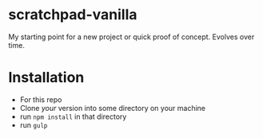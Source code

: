 # scratchpad-vanilla
My starting point for a new project or quick proof of concept. Evolves over time.

# Installation
* For this repo
* Clone _your_ version into some directory on your machine
* run ```npm install``` in that directory
* run ```gulp```

